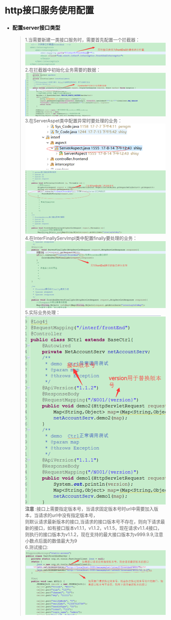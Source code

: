 # http接口服务使用配置

* ### 配置server接口类型

  > 1.当需要新建一类接口服务时，需要首先配置一个拦截器：  
  > ![](/assets/httplangjieqipeizhi.png)  
  > 2.在拦截器中初始化业务需要的数据：  
  > ![](/assets/interceptor.png)  
  > 3.在ServerAspet类中配置异常时要处理的业务：  
  > ![](/assets/serverAspet.png)  
  > ![](/assets/httpyichangchuli.png)  
  > 4.在InterFinallyServImpl类中配置finally要处理的业务：  
  > ![](/assets/httpfinallydo.png)  
  > 5.实际业务处理：  
  > ![](/assets/httpversion4.png)  
  > **注意** :接口上需要指定版本号，当请求固定版本号时url中需要加入版本，当请求的url中没有指定版本号，  
  > 则默认请求最新版本的接口,当请求的接口版本号不存在，则向下请求最新的接口，如有接口版本v1.1.1，v1.1.2，v1.1.5，现在请求v1.1.4接口，则执行的接口版本为v1.1.2，现在支持的最大接口版本为v999.9.9,注意小数点后面的数值最大为9  
  > 6.测试接口:  
  > ![](/assets/httpversion3.png)



